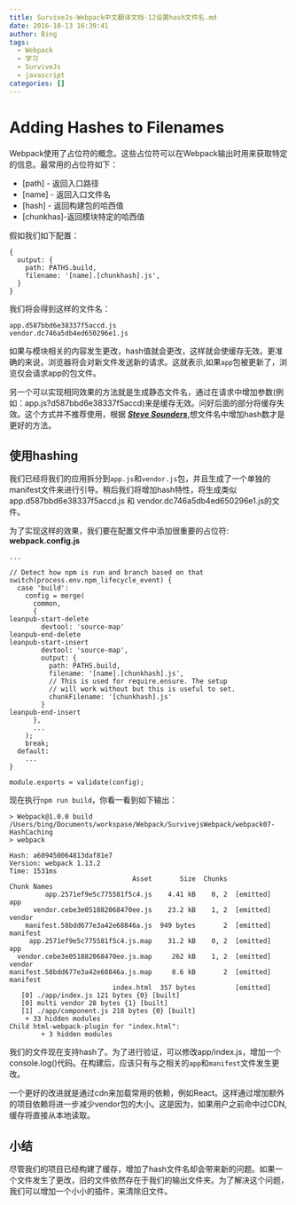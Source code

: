 ```yaml
---
title: SurviveJs-Webpack中文翻译文档-12设置hash文件名.md
date: 2016-10-13 16:39:41
author: Bing
tags:
  - Webpack
  - 学习
  - SurviveJs
  - javascript
categories: []
---
```

# Adding Hashes to Filenames
Webpack使用了占位符的概念。这些占位符可以在Webpack输出时用来获取特定的信息。最常用的占位符如下：

 - [path] - 返回入口路径
 - [name] - 返回入口文件名
 - [hash] - 返回构建包的哈西值
 - [chunkhas]-返回模块特定的哈西值
 
假如我们如下配置：
```
{
  output: {
    path: PATHS.build,
    filename: '[name].[chunkhash].js',
  }
}
```
我们将会得到这样的文件名：
```
app.d587bbd6e38337f5accd.js
vendor.dc746a5db4ed650296e1.js
```
如果与模块相关的内容发生更改，hash值就会更改，这样就会使缓存无效。更准确的来说，浏览器将会对新文件发送新的请求。这就表示,如果`app`包被更新了，浏览仅会请求app的包文件。

另一个可以实现相同效果的方法就是生成静态文件名，通过在请求中增加参数(例如：app.js?d587bbd6e38337f5accd)来是缓存无效。问好后面的部分将缓存失效。这个方式并不推荐使用，根据 ***[Steve Sounders](http://www.stevesouders.com/blog/2008/08/23/revving-filenames-dont-use-querystring/)***,想文件名中增加hash数才是更好的方法。

## 使用hashing
我们已经将我们的应用拆分到`app.js`和`vendor.js`包，并且生成了一个单独的manifest文件来进行引导。稍后我们将增加hash特性，将生成类似app.d587bbd6e38337f5accd.js 和 vendor.dc746a5db4ed650296e1.js的文件。

为了实现这样的效果，我们要在配置文件中添加很重要的占位符:
**webpack.config.js**
```
...

// Detect how npm is run and branch based on that
switch(process.env.npm_lifecycle_event) {
  case 'build':
    config = merge(
      common,
      {
leanpub-start-delete
        devtool: 'source-map'
leanpub-end-delete
leanpub-start-insert
        devtool: 'source-map',
        output: {
          path: PATHS.build,
          filename: '[name].[chunkhash].js',
          // This is used for require.ensure. The setup
          // will work without but this is useful to set.
          chunkFilename: '[chunkhash].js'
        }
leanpub-end-insert
      },
      ...
    );
    break;
  default:
    ...
}

module.exports = validate(config);
```
现在执行`npm run build`，你看一看到如下输出：
```
> Webpack@1.0.0 build /Users/bing/Documents/workspase/Webpack/SurvivejsWebpack/webpack07-HashCaching
> webpack

Hash: a609450064813daf81e7
Version: webpack 1.13.2
Time: 1531ms
                               Asset       Size  Chunks             Chunk Names
         app.2571ef9e5c775581f5c4.js    4.41 kB    0, 2  [emitted]  app
      vendor.cebe3e051882068470ee.js    23.2 kB    1, 2  [emitted]  vendor
    manifest.58bdd677e3a42e68846a.js  949 bytes       2  [emitted]  manifest
     app.2571ef9e5c775581f5c4.js.map    31.2 kB    0, 2  [emitted]  app
  vendor.cebe3e051882068470ee.js.map     262 kB    1, 2  [emitted]  vendor
manifest.58bdd677e3a42e68846a.js.map     8.6 kB       2  [emitted]  manifest
                          index.html  357 bytes          [emitted]
   [0] ./app/index.js 121 bytes {0} [built]
   [0] multi vendor 28 bytes {1} [built]
   [1] ./app/component.js 218 bytes {0} [built]
    + 33 hidden modules
Child html-webpack-plugin for "index.html":
        + 3 hidden modules

```
我们的文件现在支持hash了。为了进行验证，可以修改app/index.js，增加一个console.log()代码。在构建后，应该只有与之相关的`app`和`manifest`文件发生更改。

一个更好的改进就是通过cdn来加载常用的依赖，例如React。这样通过增加额外的项目依赖将进一步减少vendor包的大小。这是因为，如果用户之前命中过CDN,缓存将直接从本地读取。

## 小结
尽管我们的项目已经构建了缓存，增加了hash文件名却会带来新的问题。如果一个文件发生了更改，旧的文件依然存在于我们的输出文件夹。为了解决这个问题，我们可以增加一个小小的插件，来清除旧文件。



























